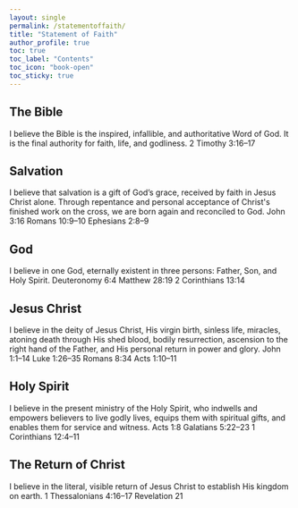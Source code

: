 ```yaml
---
layout: single
permalink: /statementoffaith/
title: "Statement of Faith"
author_profile: true
toc: true
toc_label: "Contents"
toc_icon: "book-open"
toc_sticky: true
---
```


## The Bible
I believe the Bible is the inspired, infallible, and authoritative Word of God. It is the final authority for faith, life, and godliness.
2 Timothy 3:16–17

## Salvation
I believe that salvation is a gift of God’s grace, received by faith in Jesus Christ alone. Through repentance and personal acceptance of Christ's finished work on the cross, we are born again and reconciled to God.
John 3:16
Romans 10:9–10
Ephesians 2:8–9

## God
I believe in one God, eternally existent in three persons: Father, Son, and Holy Spirit.
Deuteronomy 6:4
Matthew 28:19
2 Corinthians 13:14

## Jesus Christ
I believe in the deity of Jesus Christ, His virgin birth, sinless life, miracles, atoning death through His shed blood, bodily resurrection, ascension to the right hand of the Father, and His personal return in power and glory.
John 1:1–14
Luke 1:26–35
Romans 8:34
Acts 1:10–11

## Holy Spirit
I believe in the present ministry of the Holy Spirit, who indwells and empowers believers to live godly lives, equips them with spiritual gifts, and enables them for service and witness.
Acts 1:8
Galatians 5:22–23
1 Corinthians 12:4–11

## The Return of Christ
I believe in the literal, visible return of Jesus Christ to establish His kingdom on earth.
1 Thessalonians 4:16–17
Revelation 21